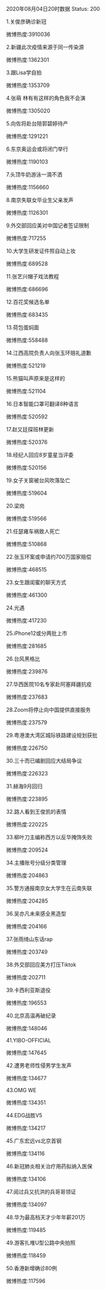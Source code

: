 2020年08月04日20时数据
Status: 200

1.关俊彦确诊新冠

微博热度:3910036

2.新疆此次疫情来源于同一传染源

微博热度:1362301

3.跟Lisa学自拍

微博热度:1353709

4.张萌 林有有这样的角色我不会演

微博热度:1305020

5.向佐将赴台陪郭碧婷待产

微博热度:1291221

6.东京奥运会或将闭门举行

微博热度:1190103

7.头顶牛奶游泳一滴不洒

微博热度:1156660

8.南京失联女毕业生父亲发声

微博热度:1126301

9.外交部回应美对中国记者签证限制

微博热度:717255

10.大学生研发证件照自动上妆

微博热度:689528

11.张艺兴帽子戏法教程

微博热度:686696

12.百花奖候选名单

微博热度:683435

13.荷包蛋焖面

微博热度:558488

14.江西高院负责人向张玉环赔礼道歉

微博热度:521219

15.熊猫叫声原来是这样的

微博热度:521104

16.日本智能口罩可翻译8种语言

微博热度:520592

17.赵又廷探班林更新

微博热度:520376

18.经纪人回应8岁童星当评委

微博热度:520156

19.女子关窗被台风吹落坠亡

微博热度:519604

20.梁岗

微博热度:519566

21.任瑟雍车祸致人死亡

微博热度:510868

22.张玉环案或申请约700万国家赔偿

微博热度:468515

23.女生跟闺蜜的聊天方式

微博热度:461300

24.光遇

微博热度:417230

25.iPhone12或分两批上市

微博热度:281685

26.台风黑格比

微博热度:239876

27.华西医院10名专家赴阿塞拜疆抗疫

微博热度:237683

28.Zoom将停止向中国提供直接服务

微博热度:237579

29.粤港澳大湾区城际铁路建设规划获批

微博热度:226750

30.三十而已编剧回应大结局争议

微博热度:226323

31.赫海9月回归

微博热度:223895

32.路人看到王俊凯的表情

微博热度:220225

33.柳叶刀主编称西方以反华掩饰失败

微博热度:209524

34.主播账号分级分类管理

微博热度:204863

35.警方通报南京女大学生在云南失联

微博热度:204285

36.吴亦凡未来感全黑造型

微博热度:204166

37.张雨绮山东话rap

微博热度:203749

38.外交部回应美方打压Tiktok

微博热度:202711

39.卡西利亚斯退役

微博热度:196553

40.北京高温再破纪录

微博热度:148046

41.YIBO-OFFICIAL

微博热度:147645

42.遭男老师性侵男学生发声

微博热度:134677

43.OMG WE

微博热度:134351

44.EDG战胜V5

微博热度:134217

45.广东宏远vs北京首钢

微博热度:134116

46.新冠肺炎相关治疗用药拟纳入医保

微博热度:134106

47.阅过兵又抗洪的兵哥哥领证

微博热度:134097

48.华为最高档天才少年年薪201万

微博热度:119485

49.游客扎堆U型公路中央拍照

微博热度:118459

50.香港新增确诊80例

微博热度:117596

